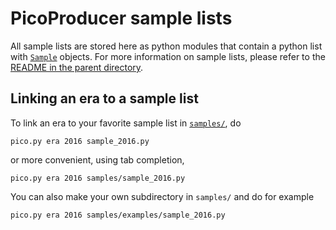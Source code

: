# PicoProducer sample lists

All sample lists are stored here as python modules that contain a python list with
[`Sample`](../python/storage/Sample.py) objects. For more information on sample lists,
please refer to the [README in the parent directory](../../#Samples).

## Linking an era to a sample list
To link an era to your favorite sample list in [`samples/`](samples/), do
```
pico.py era 2016 sample_2016.py
```
or more convenient, using tab completion,
```
pico.py era 2016 samples/sample_2016.py
```
You can also make your own subdirectory in `samples/` and do for example
```
pico.py era 2016 samples/examples/sample_2016.py
```

